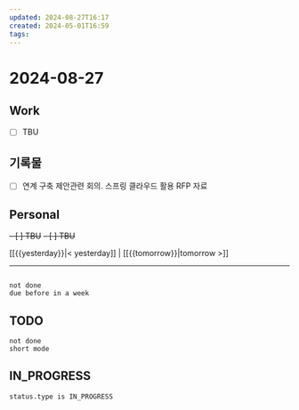 ```yaml
---
updated: 2024-08-27T16:17
created: 2024-05-01T16:59
tags: 
---
```


# 2024-08-27  

## Work

- [ ] TBU

## 기록물

- [ ] 연계 구축 제안관련 회의. 스프링 클라우드 활용 RFP 자료 

## Personal

<del>- [ ] TBU</del>
<del>- [ ] TBU</del>


  
  
[[{{yesterday}}|< yesterday]] | [[{{tomorrow}}|tomorrow >]]  
  
---  

```tasks

not done
due before in a week
```



## TODO
```tasks  
not done  
short mode  
```

## IN_PROGRESS
```tasks  
status.type is IN_PROGRESS
```

